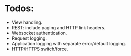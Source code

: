 # Todos: 

   * View handling.
   * REST: include paging and HTTP link headers.
   * Websocket authentication.
   * Request logging.
   * Application logging with separate error/default logging.
   * HTTP/HTTPS switch/force.